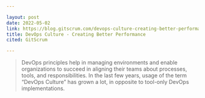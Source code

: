 ```yaml
---

layout: post
date: 2022-05-02
link: https://blog.gitscrum.com/devops-culture-creating-better-performance/
title: DevOps Culture - Creating Better Performance
cited: GitScrum

---
```


> DevOps principles help in managing environments and enable organizations to succeed in aligning their teams about processes, tools, and responsibilities. 
> In the last few years, usage of the term “DevOps Culture” has grown a lot, in opposite to tool-only DevOps implementations.